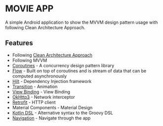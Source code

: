 # MOVIE APP

A simple Android application to show the MVVM design pattern usage with following Clean Architecture Approach.

## Features

- Following [Clean Architecture Approach](https://developer.android.com/topic/architecture)
- Following MVVM
- [Coroutines](https://developer.android.com/kotlin/coroutines) - A concurrency design pattern library
- [Flow](https://developer.android.com/kotlin/flow) - Built on top of coroutines and is stream of data that can be computed asynchronously
- [Hilt](https://dagger.dev/hilt/) - Dependency Injection framework
- [Transition](https://developer.android.com/guide/navigation/navigation-animate-transitions) - Animation
- [View Binding](https://developer.android.com/topic/libraries/view-binding) - View Binding
- [OkHttp3](https://github.com/square/okhttp) - Network interceptor
- [Retrofit](https://github.com/square/retrofit) - HTTP client
-  Material Components - Material Design
- [Kotlin DSL](https://docs.gradle.org/current/userguide/kotlin_dsl.html) - Alternative syntax to
  the Groovy DSL
- [Navigation](https://developer.android.com/guide/navigation) - Navigate through the app
